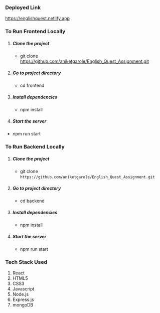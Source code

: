 ### Deployed Link

https://englishquest.netlify.app


### To Run Frontend Locally

1. ##### Clone the project
    * git clone https://github.com/aniketgarole/English_Quest_Assignment.git

2. ##### Go to project directory
    * cd frontend

3. ##### Install dependencies
    * npm install

4. ##### Start the server
 * npm run start


### To Run Backend Locally

1. ##### Clone the project
    * git clone `https://github.com/aniketgarole/English_Quest_Assignment.git`

2. ##### Go to project directory
    * cd backend

3. ##### Install dependencies
    * npm install

4. ##### Start the server
    * npm run start 



### Tech Stack Used
1. React
2. HTML5
3. CSS3
4. Javascript
5. Node.js
6. Express.js
7. mongoDB
